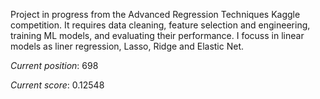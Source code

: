 Project in progress from the Advanced Regression Techniques Kaggle competition. It requires data cleaning, feature selection and engineering, training ML models, and evaluating their performance.
I focuss in linear models as liner regression, Lasso, Ridge and Elastic Net.

*Current position*: 698

*Current score*: 0.12548
